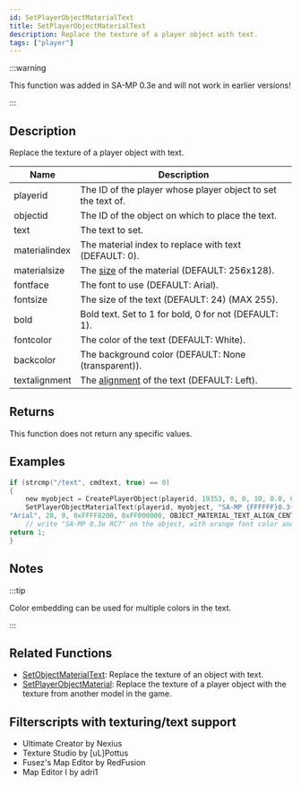 ```yaml
---
id: SetPlayerObjectMaterialText
title: SetPlayerObjectMaterialText
description: Replace the texture of a player object with text.
tags: ["player"]
---
```


:::warning

This function was added in SA-MP 0.3e and will not work in earlier versions!

:::

## Description

Replace the texture of a player object with text.

| Name          | Description                                                                       |
| ------------- | --------------------------------------------------------------------------------- |
| playerid      | The ID of the player whose player object to set the text of.                      |
| objectid      | The ID of the object on which to place the text.                                  |
| text          | The text to set.                                                                  |
| materialindex | The material index to replace with text (DEFAULT: 0).                             |
| materialsize  | The [size](../resources/materialtextsizes.md) of the material (DEFAULT: 256x128). |
| fontface      | The font to use (DEFAULT: Arial).                                                 |
| fontsize      | The size of the text (DEFAULT: 24) (MAX 255).                                     |
| bold          | Bold text. Set to 1 for bold, 0 for not (DEFAULT: 1).                             |
| fontcolor     | The color of the text (DEFAULT: White).                                           |
| backcolor     | The background color (DEFAULT: None (transparent)).                               |
| textalignment | The [alignment](../resources/materialtextsizes.md) of the text (DEFAULT: Left).   |

## Returns

This function does not return any specific values.

## Examples

```c
if (strcmp("/text", cmdtext, true) == 0)
{
    new myobject = CreatePlayerObject(playerid, 19353, 0, 0, 10, 0.0, 0.0, 90.0); //create the object
    SetPlayerObjectMaterialText(playerid, myobject, "SA-MP {FFFFFF}0.3{008500}e {FF8200}RC7", 0, OBJECT_MATERIAL_SIZE_256x128,\
"Arial", 28, 0, 0xFFFF8200, 0xFF000000, OBJECT_MATERIAL_TEXT_ALIGN_CENTER);
    // write "SA-MP 0.3e RC7" on the object, with orange font color and black background
return 1;
}
```

## Notes

:::tip

Color embedding can be used for multiple colors in the text.

:::

## Related Functions

- [SetObjectMaterialText](../functions/SetObjectMaterialText.md): Replace the texture of an object with text.
- [SetPlayerObjectMaterial](../functions/SetPlayerObjectMaterial.md): Replace the texture of a player object with the texture from another model in the game.

## Filterscripts with texturing/text support

- Ultimate Creator by Nexius
- Texture Studio by \[uL\]Pottus
- Fusez's Map Editor by RedFusion
- Map Editor I by adri1
